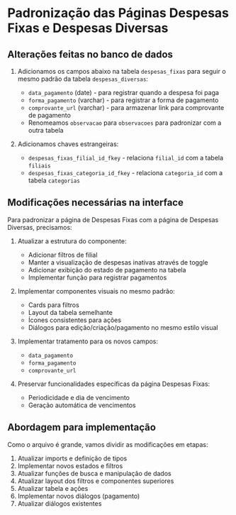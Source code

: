 # Padronização das Páginas Despesas Fixas e Despesas Diversas

## Alterações feitas no banco de dados

1. Adicionamos os campos abaixo na tabela `despesas_fixas` para seguir o mesmo padrão da tabela `despesas_diversas`:
   - `data_pagamento` (date) - para registrar quando a despesa foi paga
   - `forma_pagamento` (varchar) - para registrar a forma de pagamento
   - `comprovante_url` (varchar) - para armazenar link para comprovante de pagamento
   - Renomeamos `observacao` para `observacoes` para padronizar com a outra tabela

2. Adicionamos chaves estrangeiras:
   - `despesas_fixas_filial_id_fkey` - relaciona `filial_id` com a tabela `filiais`
   - `despesas_fixas_categoria_id_fkey` - relaciona `categoria_id` com a tabela `categorias`

## Modificações necessárias na interface

Para padronizar a página de Despesas Fixas com a página de Despesas Diversas, precisamos:

1. Atualizar a estrutura do componente:
   - Adicionar filtros de filial
   - Manter a visualização de despesas inativas através de toggle
   - Adicionar exibição do estado de pagamento na tabela
   - Implementar função para registrar pagamentos

2. Implementar componentes visuais no mesmo padrão:
   - Cards para filtros
   - Layout da tabela semelhante
   - Ícones consistentes para ações
   - Diálogos para edição/criação/pagamento no mesmo estilo visual

3. Implementar tratamento para os novos campos:
   - `data_pagamento` 
   - `forma_pagamento`
   - `comprovante_url`

4. Preservar funcionalidades específicas da página Despesas Fixas:
   - Periodicidade e dia de vencimento
   - Geração automática de vencimentos

## Abordagem para implementação

Como o arquivo é grande, vamos dividir as modificações em etapas:

1. Atualizar imports e definição de tipos
2. Implementar novos estados e filtros
3. Atualizar funções de busca e manipulação de dados
4. Atualizar layout dos filtros e componentes superiores
5. Atualizar tabela e ações
6. Implementar novos diálogos (pagamento)
7. Atualizar diálogos existentes

